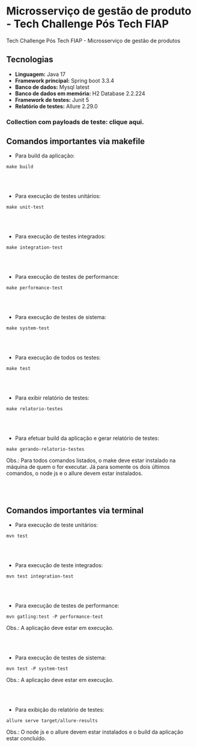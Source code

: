 # Microsserviço de gestão de produto - Tech Challenge Pós Tech FIAP

Tech Challenge Pós Tech FIAP - Microsserviço de gestão de produtos

## **Tecnologias** 

* **Linguagem:** Java 17
* **Framework principal:** Spring boot 3.3.4
* **Banco de dados:** Mysql latest
* **Banco de dados em memória:** H2 Database 2.2.224
* **Framework de testes:** Junit 5
* **Relatório de testes:** Allure 2.29.0

### Collection com payloads de teste: clique aqui.

## **Comandos importantes via makefile**

* Para build da aplicação:
```shell
make build
```

<br><br/>

* Para execução de testes unitários:
```shell
make unit-test
```

<br><br/>

* Para execução de testes integrados:
```shell
make integration-test
```

<br><br/>

* Para execução de testes de performance:
```shell
make performance-test
```

<br><br/>

* Para execução de testes de sistema:
```shell
make system-test
```

<br><br/>

* Para execução de todos os testes:
```shell
make test
```

<br><br/>

* Para exibir relatório de testes:
```shell
make relatorio-testes
```

<br><br/>

* Para efetuar build da aplicação e gerar relatório de testes:
```shell
make gerando-relatorio-testes
```
Obs.: Para todos comandos listados, o make deve estar instalado na máquina de quem o for executar. Já para somente os dois últimos comandos, o node js e o allure devem estar instalados. 

<br><br/>

## **Comandos importantes via terminal**

* Para execução de teste unitários:
```shell
mvn test
```

<br><br/>

* Para execução de teste integrados:
```shell
mvn test integration-test
```

<br><br/>

* Para execução de testes de performance:
```shell
mvn gatling:test -P performance-test
```
Obs.: A aplicação deve estar em execução.

<br><br/>

* Para execução de testes de sistema:
```shell
mvn test -P system-test
```
Obs.: A aplicação deve estar em execução.

<br><br/>

* Para exibição do relatório de testes:
```shell
allure serve target/allure-results
```
Obs.: O node js e o allure devem estar instalados e o build da aplicação estar concluído.

<br><br/>
